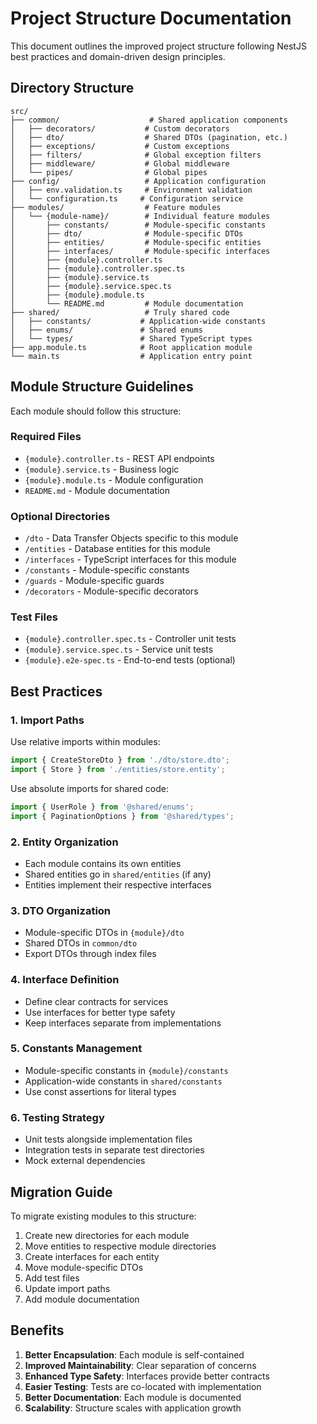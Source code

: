 # Project Structure Documentation

This document outlines the improved project structure following NestJS best practices and domain-driven design principles.

## Directory Structure

```
src/
├── common/                    # Shared application components
│   ├── decorators/           # Custom decorators
│   ├── dto/                  # Shared DTOs (pagination, etc.)
│   ├── exceptions/           # Custom exceptions
│   ├── filters/              # Global exception filters
│   ├── middleware/           # Global middleware
│   └── pipes/                # Global pipes
├── config/                   # Application configuration
│   ├── env.validation.ts     # Environment validation
│   └── configuration.ts     # Configuration service
├── modules/                  # Feature modules
│   └── {module-name}/        # Individual feature modules
│       ├── constants/        # Module-specific constants
│       ├── dto/              # Module-specific DTOs
│       ├── entities/         # Module-specific entities
│       ├── interfaces/       # Module-specific interfaces
│       ├── {module}.controller.ts
│       ├── {module}.controller.spec.ts
│       ├── {module}.service.ts
│       ├── {module}.service.spec.ts
│       ├── {module}.module.ts
│       └── README.md         # Module documentation
├── shared/                   # Truly shared code
│   ├── constants/           # Application-wide constants
│   ├── enums/               # Shared enums
│   └── types/               # Shared TypeScript types
├── app.module.ts            # Root application module
└── main.ts                  # Application entry point
```

## Module Structure Guidelines

Each module should follow this structure:

### Required Files
- `{module}.controller.ts` - REST API endpoints
- `{module}.service.ts` - Business logic
- `{module}.module.ts` - Module configuration
- `README.md` - Module documentation

### Optional Directories
- `/dto` - Data Transfer Objects specific to this module
- `/entities` - Database entities for this module
- `/interfaces` - TypeScript interfaces for this module
- `/constants` - Module-specific constants
- `/guards` - Module-specific guards
- `/decorators` - Module-specific decorators

### Test Files
- `{module}.controller.spec.ts` - Controller unit tests
- `{module}.service.spec.ts` - Service unit tests
- `{module}.e2e-spec.ts` - End-to-end tests (optional)

## Best Practices

### 1. Import Paths
Use relative imports within modules:
```typescript
import { CreateStoreDto } from './dto/store.dto';
import { Store } from './entities/store.entity';
```

Use absolute imports for shared code:
```typescript
import { UserRole } from '@shared/enums';
import { PaginationOptions } from '@shared/types';
```

### 2. Entity Organization
- Each module contains its own entities
- Shared entities go in `shared/entities` (if any)
- Entities implement their respective interfaces

### 3. DTO Organization
- Module-specific DTOs in `{module}/dto`
- Shared DTOs in `common/dto`
- Export DTOs through index files

### 4. Interface Definition
- Define clear contracts for services
- Use interfaces for better type safety
- Keep interfaces separate from implementations

### 5. Constants Management
- Module-specific constants in `{module}/constants`
- Application-wide constants in `shared/constants`
- Use const assertions for literal types

### 6. Testing Strategy
- Unit tests alongside implementation files
- Integration tests in separate test directories
- Mock external dependencies

## Migration Guide

To migrate existing modules to this structure:

1. Create new directories for each module
2. Move entities to respective module directories
3. Create interfaces for each entity
4. Move module-specific DTOs
5. Add test files
6. Update import paths
7. Add module documentation

## Benefits

1. **Better Encapsulation**: Each module is self-contained
2. **Improved Maintainability**: Clear separation of concerns
3. **Enhanced Type Safety**: Interfaces provide better contracts
4. **Easier Testing**: Tests are co-located with implementation
5. **Better Documentation**: Each module is documented
6. **Scalability**: Structure scales with application growth
